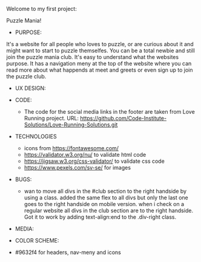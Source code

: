 Welcome to my first project:

Puzzle Mania!

* PURPOSE:

It's a website for all people who loves to puzzle, or are curious about it and might want to start to puzzle themselfes. 
You can be a total newbie and still join the puzzle mania club. It's easy to understand what the websites purpose. It has a navigation meny at the top of the website where you can read more about what happends at meet and greets or even sign up to join the puzzle club.  

* UX DESIGN:


* CODE:
  * The code for the social media links in the footer are taken from Love Running project. URL: https://github.com/Code-Institute-Solutions/Love-Running-Solutions.git


* TECHNOLOGIES
  * icons from <https://fontawesome.com/>
  * https://validator.w3.org/nu/ to validate html code
  * https://jigsaw.w3.org/css-validator/ to validate css code
  * https://www.pexels.com/sv-se/ for images

* BUGS:
  - wan to move all divs in the #club section to the right handside by using a class. added the same flex to all divs but only the last one goes to the right handside on mobile version. when i check on a regular website all divs in the club section are to the right handside. 
  Got it to work by adding text-align:end to the .div-right class.


* MEDIA: 


* COLOR SCHEME:

* #9632f4 for headers, nav-meny and icons
